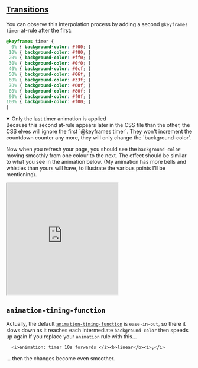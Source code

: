 <!-- Transitions -->
<section
  id="transitions"
  aria-labelledby="transitions"
  data-item="Transitions"
>
  <h2><a href="#transitions">Transitions</a></h2>

You can observe this interpolation process by adding a second `@keyframes timer` at-rule after the first:
```css
@keyframes timer {
  0% { background-color: #f00; }
 10% { background-color: #f80; }
 20% { background-color: #ff0; }
 30% { background-color: #0f0; }
 40% { background-color: #0cf; }
 50% { background-color: #06f; }
 60% { background-color: #33f; }
 70% { background-color: #00f; }
 80% { background-color: #80f; }
 90% { background-color: #f0f; }
100% { background-color: #f00; }
}
```
<details class="note" open>
<summary>Only the last timer animation is applied</summary>
Because this second at-rule appears later in the CSS file than the other, the CSS elves will ignore the first  `@keyframes timer`. They won't increment the countdown counter any more, they will only change the `background-color`.

</details>

Now when you refresh your page, you should see the `background-color` moving smoothly  from one colour to the next. The effect should be similar to what you see in the animation below. (My animation has more bells and whistles than yours will have, to illustrate the various points I'll be mentioning).

<iframe
  id="iframe-colour-countdown"
  title="Colour Countdown"
  width="300"
  height="300"
  src="https://merncraft.github.io/colour-countdown">
</iframe>

## `animation-timing-function`

Actually, the default [`animation-timing-function`](https://developer.mozilla.org/en-US/docs/Web/CSS/animation-timing-function) is `ease-in-out`, so there it slows down as it reaches each intermediate `background-color` then speeds up again If you replace your `animation` rule with this...

```css-#8
  <i>animation: timer 10s forwards </i><b>linear</b><i>;</i>
```
... then the changes become even smoother.

</section>